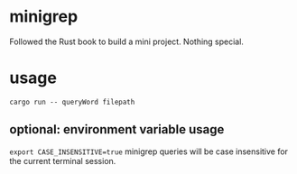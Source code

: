 # minigrep
Followed the Rust book to build a mini project. Nothing special.

# usage
`cargo run -- queryWord filepath`

## optional: environment variable usage
`export CASE_INSENSITIVE=true`
minigrep queries will be case insensitive for the current terminal session.

